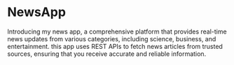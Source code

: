 # NewsApp
Introducing my news app, a comprehensive platform that provides real-time news updates from various categories, including science, business, and entertainment. this app uses REST APIs to fetch news articles from trusted sources, ensuring that you receive accurate and reliable information. 
